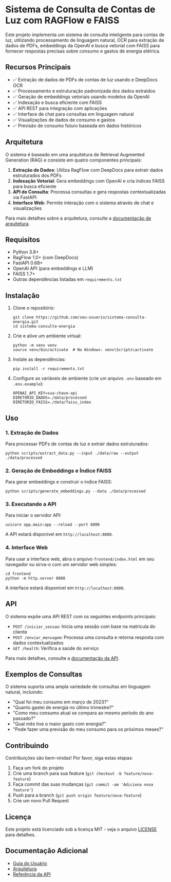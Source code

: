 # Sistema de Consulta de Contas de Luz com RAGFlow e FAISS

Este projeto implementa um sistema de consulta inteligente para contas de luz, utilizando processamento de linguagem natural, OCR para extração de dados de PDFs, embeddings da OpenAI e busca vetorial com FAISS para fornecer respostas precisas sobre consumo e gastos de energia elétrica.

## Recursos Principais

- ✅ Extração de dados de PDFs de contas de luz usando e DeepDocs OCR
- ✅ Processamento e estruturação padronizada dos dados extraídos
- ✅ Geração de embeddings vetoriais usando modelos da OpenAI
- ✅ Indexação e busca eficiente com FAISS
- ✅ API REST para integração com aplicações
- ✅ Interface de chat para consultas em linguagem natural
- ✅ Visualizações de dados de consumo e gastos
- ✅ Previsão de consumo futuro baseada em dados históricos

## Arquitetura

O sistema é baseado em uma arquitetura de Retrieval Augmented Generation (RAG) e consiste em quatro componentes principais:

1. **Extração de Dados**: Utiliza RagFlow com DeepDocs para extrair dados estruturados dos PDFs
2. **Indexação Vetorial**: Gera embeddings com OpenAI e cria índices FAISS para busca eficiente
3. **API de Consulta**: Processa consultas e gera respostas contextualizadas via FastAPI
4. **Interface Web**: Permite interação com o sistema através de chat e visualizações

Para mais detalhes sobre a arquitetura, consulte a [documentação de arquitetura](./docs/architecture.md).

## Requisitos

- Python 3.8+
- RagFlow 1.0+ (com DeepDocs)
- FastAPI 0.68+
- OpenAI API (para embeddings e LLM)
- FAISS 1.7+
- Outras dependências listadas em `requirements.txt`

## Instalação

1. Clone o repositório:
   ```
   git clone https://github.com/seu-usuario/sistema-consulta-energia.git
   cd sistema-consulta-energia
   ```

2. Crie e ative um ambiente virtual:
   ```
   python -m venv venv
   source venv/bin/activate  # No Windows: venv\Scripts\activate
   ```

3. Instale as dependências:
   ```
   pip install -r requirements.txt
   ```

4. Configure as variáveis de ambiente (crie um arquivo `.env` baseado em `.env.example`):
   ```
   OPENAI_API_KEY=sua-chave-api
   DIRETORIO_DADOS=./data/processed
   DIRETORIO_FAISS=./data/faiss_index
   ```

## Uso

### 1. Extração de Dados

Para processar PDFs de contas de luz e extrair dados estruturados:

```
python scripts/extract_data.py --input ./data/raw --output ./data/processed
```

### 2. Geração de Embeddings e Índice FAISS

Para gerar embeddings e construir o índice FAISS:

```
python scripts/generate_embeddings.py --data ./data/processed
```

### 3. Executando a API

Para iniciar o servidor API:

```
uvicorn app.main:app --reload --port 8000
```

A API estará disponível em `http://localhost:8000`.

### 4. Interface Web

Para usar a interface web, abra o arquivo `frontend/index.html` em seu navegador ou sirva-o com um servidor web simples:

```
cd frontend
python -m http.server 8080
```

A interface estará disponível em `http://localhost:8080`.

## API

O sistema expõe uma API REST com os seguintes endpoints principais:

- `POST /iniciar_sessao`: Inicia uma sessão com base na matrícula do cliente
- `POST /enviar_mensagem`: Processa uma consulta e retorna resposta com dados contextualizados
- `GET /health`: Verifica a saúde do serviço

Para mais detalhes, consulte a [documentação da API](./docs/api_reference.md).

## Exemplos de Consultas

O sistema suporta uma ampla variedade de consultas em linguagem natural, incluindo:

- "Qual foi meu consumo em março de 2023?"
- "Quanto gastei de energia no último trimestre?"
- "Como meu consumo atual se compara ao mesmo período do ano passado?"
- "Qual mês tive o maior gasto com energia?"
- "Pode fazer uma previsão do meu consumo para os próximos meses?"

## Contribuindo

Contribuições são bem-vindas! Por favor, siga estas etapas:

1. Faça um fork do projeto
2. Crie uma branch para sua feature (`git checkout -b feature/nova-feature`)
3. Faça commit das suas mudanças (`git commit -am 'Adiciona nova feature'`)
4. Push para a branch (`git push origin feature/nova-feature`)
5. Crie um novo Pull Request

## Licença

Este projeto está licenciado sob a licença MIT - veja o arquivo [LICENSE](LICENSE) para detalhes.

## Documentação Adicional

- [Guia do Usuário](./docs/user_guide.md)
- [Arquitetura](./docs/architecture.md)
- [Referência da API](./docs/api_reference.md)